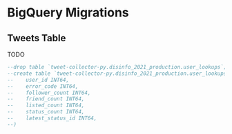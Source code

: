 


# BigQuery Migrations

## Tweets Table

TODO

```sql
--drop table `tweet-collector-py.disinfo_2021_production.user_lookups`;
--create table `tweet-collector-py.disinfo_2021_production.user_lookups` (
--    user_id INT64,
--    error_code INT64,
--    follower_count INT64,
--    friend_count INT64,
--    listed_count INT64,
--    status_count INT64,
--    latest_status_id INT64,
--)
```
